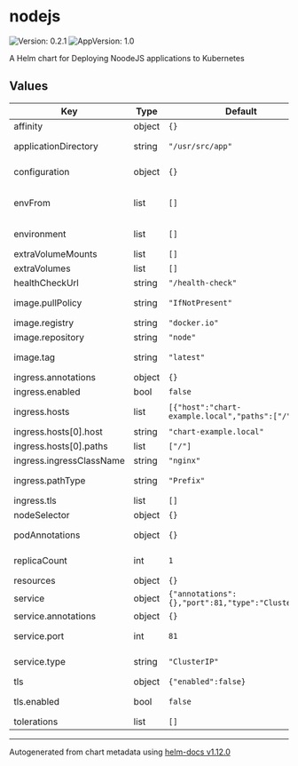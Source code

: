 # nodejs

![Version: 0.2.1](https://img.shields.io/badge/Version-0.2.1-informational?style=flat-square) ![AppVersion: 1.0](https://img.shields.io/badge/AppVersion-1.0-informational?style=flat-square)

A Helm chart for Deploying NoodeJS applications to Kubernetes

## Values

| Key | Type | Default | Description |
|-----|------|---------|-------------|
| affinity | object | `{}` | Affinity configurations for the deployment. |
| applicationDirectory | string | `"/usr/src/app"` | The directory from where the application is being served in the container. |
| configuration | object | `{}` | Additional configurations to apply to the containers. |
| envFrom | list | `[]` | Environment variables from ConfigMaps/Secrets to import into the containers. |
| environment | list | `[]` | Environment variables to set inside the containers. |
| extraVolumeMounts | list | `[]` | Extra volume mounts to add to the deployment. |
| extraVolumes | list | `[]` | Extra volumes to add to the deployment. |
| healthCheckUrl | string | `"/health-check"` | The health check endpoint for the application. |
| image.pullPolicy | string | `"IfNotPresent"` | The pull policy to use when launching pods for the deployment. |
| image.registry | string | `"docker.io"` | The registry where the image is hosted. |
| image.repository | string | `"node"` | The repository to pull images from. |
| image.tag | string | `"latest"` | The tag of the image to pull from the repository. |
| ingress.annotations | object | `{}` | Annotations to apply to the ingress. |
| ingress.enabled | bool | `false` | Whether to enable ingress to the application. |
| ingress.hosts | list | `[{"host":"chart-example.local","paths":["/"]}]` | Host and path configurations to route to the service |
| ingress.hosts[0].host | string | `"chart-example.local"` | An example hostname. |
| ingress.hosts[0].paths | list | `["/"]` | Example paths at the configured hostname. |
| ingress.ingressClassName | string | `"nginx"` | Which ingressClass to assign this ingress to. |
| ingress.pathType | string | `"Prefix"` | https://kubernetes.io/docs/concepts/services-networking/ingress/#path-types |
| ingress.tls | list | `[]` | TLS configurations for the ingress. |
| nodeSelector | object | `{}` | A node selector for the deployment. |
| podAnnotations | object | `{}` | Additional annotations to apply to the pods inside the deployment. |
| replicaCount | int | `1` | The number of replicas to run in the application deployment. |
| resources | object | `{}` | Resource requests/limits for the deployment. |
| service | object | `{"annotations":{},"port":81,"type":"ClusterIP"}` | Service configurations. |
| service.annotations | object | `{}` | Annotations to apply to the service. |
| service.port | int | `81` | The port to expose on the service for the deployment. |
| service.type | string | `"ClusterIP"` | The type of service to create for the deployment. |
| tls | object | `{"enabled":false}` | tls configurations |
| tls.enabled | bool | `false` | Whether to enable TLS for incoming connections to the service. |
| tolerations | list | `[]` | Tolerations for the deployment. |

----------------------------------------------
Autogenerated from chart metadata using [helm-docs v1.12.0](https://github.com/norwoodj/helm-docs/releases/v1.12.0)
